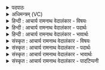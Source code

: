 <details><summary>पदपाठः</summary>

न꣢। तम्। अँ꣡हः꣢꣯। न। दु꣣रित꣢म्। दुः꣣। इत꣢म्। दे꣡वा꣢꣯सः। अ꣣ष्ट। म꣡र्त्य꣢꣯म्। स꣣जो꣡ष꣢सः। स꣣। जो꣡ष꣢꣯सः। यम्। अ꣡र्यमा꣢। मि꣣त्रः꣢। मि꣣। त्रः꣢। न꣡य꣢꣯ति। व꣡रु꣢꣯णः। अ꣡ति꣢꣯। द्वि꣡षः꣢꣯। ४२६।
</details>

<details><summary>अधिमन्त्रम् (VC)</summary>

- विश्वेदेवाः
- अंहोमुग्वामदेव्यः
- बृहती
- मध्यमः
- ऐन्द्रं काण्डम्
</details>

<details><summary>हिन्दी : आचार्य रामनाथ वेदालंकार - विषयः</summary>

अगले मन्त्र का देवता विश्वेदेवाः है। इसमें मित्र, वरुण और अर्यमा के अनुग्रह का फल वर्णित है।
</details>

<details><summary>हिन्दी : आचार्य रामनाथ वेदालंकार - पदार्थः</summary>

पदार्थान्वयभाषाः -  हे (देवासः) विद्वानो ! (तं मर्त्यम्) उस मनुष्य को (न अंहः) न अपराध, (न दुरितम्) न पाप (अष्ट) प्राप्त होता है, (यम्) जिसे (सजोषसः) समान प्रीतिवाले, परस्पर सामञ्जस्य रखनेवाले, (अर्यमा) मन, सूर्य वा न्यायाधीश, (मित्रः) प्राण, वायु वा मित्र और (वरुणः) आत्मा, चन्द्रमा वा राजा (द्विषः) विपत्ति, विघ्नसमूह वा शत्रुसंघ से (अति नयति) पार कर देते हैं ॥८॥
</details>

<details><summary>हिन्दी : आचार्य रामनाथ वेदालंकार - भावार्थः</summary>

भावार्थभाषाः -  शरीर में, जड़ जगत् में, समाज में और राष्ट्र में क्रमशः जो मन, प्राण आदि, जो सूर्य आदि, जो श्रेष्ठ मित्र आदि और जो राजा आदि मुख्य हैं, उनकी रक्षा प्राप्त करके मनुष्य पापों और शत्रुओं को पराजित कर सकते हैं ॥८॥ इस दशति में इन्द्र के तथा इन्द्र से सम्बद्ध अग्नि, उषा, सोम, मित्र, वरुण और अर्यमा के गुण-कर्म वर्णित होने से इस दशति के विषय की पूर्व दशति के विषय के साथ संगति है ॥ पञ्चम प्रपाठक में प्रथम अर्ध की चतुर्थ दशति समाप्त ॥ चतुर्थ अध्याय में अष्टम खण्ड समाप्त ॥
</details>

<details><summary>संस्कृत : आचार्य रामनाथ वेदालंकार - विषयः</summary>

अथ विश्वेदेवाः देवताः। मित्रवरुणार्यम्णामनुग्रहस्य फलमाह।
</details>

<details><summary>संस्कृत : आचार्य रामनाथ वेदालंकार - पदार्थः</summary>

पदार्थान्वयभाषाः -  हे (देवासः) विद्वज्जनाः ! (तं मर्त्यम्) तं जनम् (न अंहः) अपराधः, (न दुरितम्) न पापम् (अष्ट) अश्नुते व्याप्नोति। आष्ट इति व्याप्तिकर्मसु पठितम्। निघं० २।१८ अशू व्याप्तौ संघाते च इति धातोः लडर्थे लुङि अनिट्पक्षे रूपम्, आडभावश्छान्दसः। (यम्) जनम् (सजोषसः) सप्रीतयः, परस्परं समञ्जसाः (अर्यमा) मनः, आदित्यः, न्यायाधीशो वा, (मित्रः) प्राणः वायुः, सुहृद् वा (वरुणः) आत्मा, चन्द्रः, राजा वा (द्विषः) विपत्तेः, विघ्नसमूहात्, शत्रुसंघाद् वा (अति नयति) अति नयन्ति, पारयन्ति। अत्र वचनव्यत्ययः, ऋग्वेदे तु ‘नयन्ति’ इत्येव पाठः ॥८॥
</details>

<details><summary>संस्कृत : आचार्य रामनाथ वेदालंकार - भावार्थः</summary>

भावार्थभाषाः -  शरीरे, जडात्मके जगति, समाजे, राष्ट्रे च क्रमशः ये मनःप्राणादयो, ये सूर्यादयो, ये सन्मित्रादयो, ये च नृपत्यमात्यादयः प्रधानभूताः सन्ति तेषां रक्षणं प्राप्य मनुष्याः पापानि शत्रूंश्च पराजेतुं शक्नुवन्ति ॥८॥ अत्रेन्द्रस्य तत्सम्बद्धानाम् अग्न्युषःसोममित्रवरुणार्यम्णां च गुणकर्मवर्णनादेतद्दशत्यर्थस्य पूर्वदशत्यर्थेन संगतिरस्तीति बोध्यम् ॥ इति पञ्चमे प्रपाठके प्रथमार्द्धे चतुर्थी दशतिः ॥ इति चतुर्थेऽध्यायेऽष्टमः खण्डः ॥
</details>

<details><summary>संस्कृत : आचार्य रामनाथ वेदालंकार - पादटिप्पनी</summary>

टिप्पणी:   १. ऋ० १०।१२६।१, ऋषिः कुल्मलबर्हिषः शैलूषिः अंहोभुग् वा वामदेव्यः। ‘नयति’ इत्यत्र ‘नयन्ति’ इति पाठः।
</details>